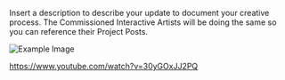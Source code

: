 Insert a description to describe your update to document your creative process. The Commissioned Interactive Artists will be doing the same so you can reference their Project Posts.

![Example Image](devart-template/project_image/exps.png?raw=true "Example Image")

https://www.youtube.com/watch?v=30yGOxJJ2PQ
